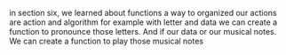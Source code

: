 in section six, we learned about functions a way to organized our actions are action and algorithm for example with letter and data 
we can create a function to pronounce those letters. And if our data or our musical notes. We can create a function to play those musical notes


